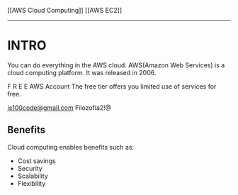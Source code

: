 [[AWS Cloud Computing]]
[[AWS EC2]]

---

# INTRO

You can do everything in the AWS cloud.
AWS(Amazon Web Services) is a cloud computing platform.
It was released in 2006.

F R E E  AWS  Account
The free tier offers you limited use of services for free.

js100code@gmail.com
Filozofia2!@

## Benefits
Cloud computing enables benefits such as:
- Cost savings
- Security
- Scalability
- Flexibility





